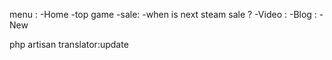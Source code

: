 menu : 
    -Home 
    -top game
    -sale: 
    -when is next steam sale ?
    -Video : 
    -Blog : 
    -New
    
php artisan translator:update
